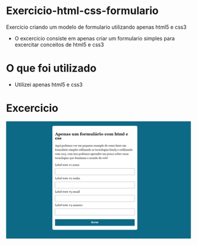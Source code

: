 # Exercicio-html-css-formulario
Exercicio  criando  um modelo de formulario  utilizando apenas  html5  e css3
-  O excercicio  consiste em apenas  criar um formulario  simples para excercitar conceitos de html5 e css3

# O que foi utilizado
- Utilizei  apenas  html5 e css3 

# Excercicio
![formulario-02.PNG](https://github.com/Danilo55Amaral/Exercicio-html-css-formulario/blob/main/formulario-02.PNG)
